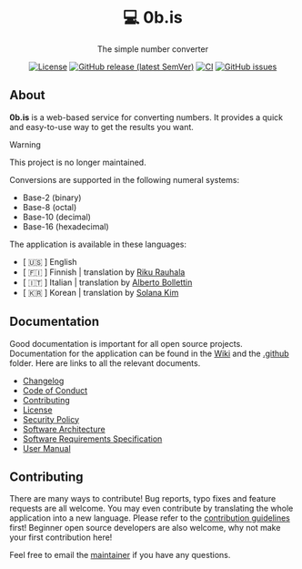 <h1 align="center">💻 0b.is</h1>

<div align="center">

The simple number converter

</div>

<div align="center">

[![License](https://img.shields.io/github/license/rikurauhala/0b.is?color=blue&style=for-the-badge)](https://github.com/rikurauhala/0b.is/blob/main/LICENSE.md)
[![GitHub release (latest SemVer)](https://img.shields.io/github/v/release/rikurauhala/0b.is?color=darkgreen&style=for-the-badge)](https://github.com/rikurauhala/0b.is/wiki/Changelog#version-124)
[![CI](https://img.shields.io/github/actions/workflow/status/rikurauhala/0b.is/main.yml?style=for-the-badge)](https://github.com/rikurauhala/0b.is/actions/workflows/main.yml)
[![GitHub issues](https://img.shields.io/github/issues/rikurauhala/0b.is?style=for-the-badge)](https://github.com/rikurauhala/0b.is/issues)

</div>

## About

**0b.is** is a web-based service for converting numbers. It provides a quick and easy-to-use way to get the results you want. 

> [!WARNING]  
> This project is no longer maintained.

Conversions are supported in the following numeral systems:
- Base-2 (binary)
- Base-8 (octal)
- Base-10 (decimal)
- Base-16 (hexadecimal)

The application is available in these languages:
- [ :us: ] English
- [ :finland: ] Finnish | translation by [Riku Rauhala](https://github.com/rikurauhala)
- [ :it: ] Italian | translation by [Alberto Bollettin](https://github.com/main95)
- [ :kr: ] Korean | translation by [Solana Kim](https://github.com/Solanakim)

## Documentation

Good documentation is important for all open source projects. Documentation for the application can be found in the [Wiki](https://github.com/rikurauhala/0b.is/wiki) and the [.github](https://github.com/rikurauhala/0b.is/tree/main/.github) folder. Here are links to all the relevant documents.

- [Changelog](https://github.com/rikurauhala/0b.is/wiki/Changelog)
- [Code of Conduct](https://github.com/rikurauhala/0b.is/blob/main/.github/CODE_OF_CONDUCT.md)
- [Contributing](https://github.com/rikurauhala/0b.is/blob/main/.github/CONTRIBUTING.md)
- [License](https://github.com/rikurauhala/0b.is/blob/main/LICENSE.md)
- [Security Policy](https://github.com/rikurauhala/0b.is/blob/main/.github/SECURITY.md)
- [Software Architecture](https://github.com/rikurauhala/0b.is/wiki/Software-Architecture)
- [Software Requirements Specification](https://github.com/rikurauhala/0b.is/wiki/Software-Requirements-Specification)
- [User Manual](https://github.com/rikurauhala/0b.is/wiki/User-Manual)

## Contributing

There are many ways to contribute! Bug reports, typo fixes and feature requests are all welcome. You may even contribute by translating the whole application into a new language. Please refer to the [contribution guidelines](https://github.com/rikurauhala/0b.is/blob/main/.github/CONTRIBUTING.md) first! Beginner open source developers are also welcome, why not make your first contribution here!

Feel free to email the [maintainer](https://github.com/rikurauhala) if you have any questions.
